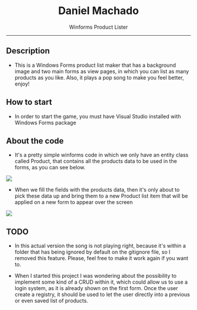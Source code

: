<div align="center">  
  <h1>Daniel Machado</h1>
</div>

<p align="center">
  Winforms Product Lister
</p>

---

## Description

- This is a Windows Forms product list maker that has a background image and two main forms as view pages, in which you can list as many products as you like. Also, it plays a pop song to make you feel better, enjoy!

## How to start

- In order to start the game, you must have Visual Studio installed with Windows Forms package

## About the code

- It's a pretty simple winforms code in which we only have an entity class called Product, that contains all the products data to be used in the forms, as you can see below.
 
<a title="Winforms Product Lister">
  <img src="https://i.imgur.com/qfor7v1.png"/>
</a>

- When we fill the fields with the products data, then it's only about to pick these data up and bring them to a new Product list item that will be applied on a new form to appear over the screen

<a title="Winforms Product Lister">
  <img src="https://i.imgur.com/K3pdMeo.png"/>
</a>

## TODO
- In this actual version the song is not playing right, because it's within a folder that has being ignored by default on the gitignore file, so I removed this feature. Please, feel free to make it work again if you want to.

- When I started this project I was wondering about the possibility to implement some kind of a CRUD within it, which could allow us to use a login system, as it is already shown on the first form. Once the user create a registry, it should be used to let the user directly into a previous or even saved list of products. 